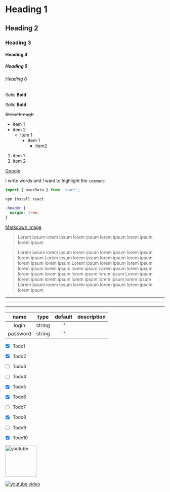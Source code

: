 <!-- Heading -->

# Heading 1

## Heading 2

### Heading 3

#### Heading 4

##### Heading 5

###### Heading 6

<!-- Highlight -->

_Italic_
**Bold**

_Italic_
**Bold**

~~Strikethrough~~

<!-- The lists -->

- item 1
- item 2
  - item 1
    - item 1
      - item2

1. item 1
2. item 2

<!-- Link -->

[Google](https://google.com)

<!-- Code formatting -->

I write words and I want to highlight the `command`.

```javascript
import { userData } from 'react';
```

```bash
npm install react
```

```css
.header {
  margin: 1rem;
}
```

<!-- Images -->

[Markdown image](https://upload.wikimedia.org/wikipedia/commons/thumb/4/48/Markdown-mark.svg/1024px-Markdown-mark.svg.png)

<!-- <img src="https://upload.wikimedia.org/wikipedia/commons/thumb/4/48/Markdown-mark.svg/1024px-Markdown-mark.svg.png" alt="markdown image" width="100"> -->

<!-- Quotes -->

> Lorem ipsum lorem ipsum lorem ipsum lorem ipsum lorem ipsum lorem ipsum

> Lorem ipsum lorem ipsum lorem ipsum lorem ipsum lorem ipsum lorem ipsum
> Lorem ipsum lorem ipsum lorem ipsum lorem ipsum lorem ipsum lorem ipsum
> Lorem ipsum lorem ipsum lorem ipsum lorem ipsum lorem ipsum lorem ipsum
> Lorem ipsum lorem ipsum lorem ipsum lorem ipsum lorem ipsum lorem ipsum
> Lorem ipsum lorem ipsum lorem ipsum lorem ipsum lorem ipsum lorem ipsum
> Lorem ipsum lorem ipsum lorem ipsum lorem ipsum lorem ipsum lorem ipsum

<!-- Horizontal separator -->

---

---

---

<!-- Tables -->

|   name   |  type  | default | description |
| :------: | :----: | :-----: | ----------- |
|  login   | string |   ''    |
| password | string |   ''    |

<!-- To-do list -->

- [x] Todo1
- [x] Todo2
- [ ] Todo3

- [ ] Todo4
- [x] Todo5

- [x] Todo6
- [ ] Todo7
- [x] Todo8
- [ ] Todo9
- [x] Todo10

<!-- Youtube video -->

<a href="https://www.youtube.com/watch?v=jPKi2Addbxw"><img src="https://play-lh.googleusercontent.com/lMoItBgdPPVDJsNOVtP26EKHePkwBg-PkuY9NOrc-fumRtTFP4XhpUNk_22syN4Datc=s180-rw" alt="youtube" width="100"></a>

[![youtube video](https://play-lh.googleusercontent.com/lMoItBgdPPVDJsNOVtP26EKHePkwBg-PkuY9NOrc-fumRtTFP4XhpUNk_22syN4Datc=s180-rw)](https://www.youtube.com/watch?v=jPKi2Addbxw)
